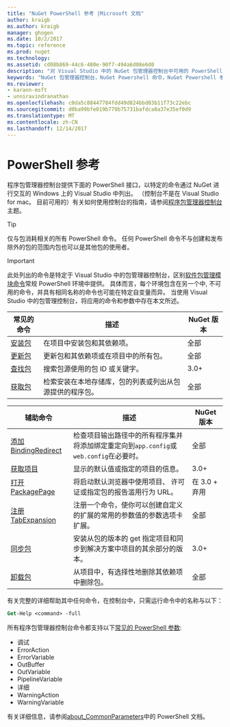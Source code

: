 ```yaml
---
title: "NuGet PowerShell 参考 |Microsoft 文档"
author: kraigb
ms.author: kraigb
manager: ghogen
ms.date: 10/2/2017
ms.topic: reference
ms.prod: nuget
ms.technology: 
ms.assetid: cd08b869-44c6-480e-90f7-494a6d08e6d0
description: "对 Visual Studio 中的 NuGet 包管理器控制台中可用的 PowerShell 命令的完整引用。"
keywords: "NuGet 包管理器控制台，NuGet Powershell 命令，NuGet Powershell 参考"
ms.reviewer:
- karann-msft
- unniravindranathan
ms.openlocfilehash: c0da5c88447784fdd49d824bbd03b11f73c22ebc
ms.sourcegitcommit: d0ba99bfe019b779b75731bafdca8a37e35ef0d9
ms.translationtype: MT
ms.contentlocale: zh-CN
ms.lasthandoff: 12/14/2017
---
```

# <a name="powershell-reference"></a>PowerShell 参考

程序包管理器控制台提供下面的 PowerShell 接口，以特定的命令通过 NuGet 进行交互的 Windows 上的 Visual Studio 中列出。 （控制台不是在 Visual Studio for mac。 目前可用的）有关如何使用控制台的指南，请参阅[程序包管理器控制台](../tools/package-manager-console.md)主题。

> [!Tip]
> 仅与包消耗相关的所有 PowerShell 命令。 任何 PowerShell 命令不与创建和发布除外的包的范围内包也可以是其他包的使用者。

> [!Important]
> 此处列出的命令是特定于 Visual Studio 中的包管理器控制台，区别[软件包管理模块命令](https://msdn.microsoft.com/powershell/reference/6/packagemanagement/packagemanagement)常规 PowerShell 环境中提供。 具体而言，每个环境包含在另一个中, 不可用的命令，并具有相同名称的命令也可能在特定自变量而异。 当使用 Visual Studio 中的包管理控制台，将应用的命令和参数中存在本文所述。

| 常见的命令 | 描述 | NuGet 版本 |
| --- | --- | --- |
| [安装包](ps-ref-install-package.md) | 在项目中安装包和其依赖项。 | 全部 |
| [更新包](ps-ref-update-package.md) | 更新包和其依赖项或在项目中的所有包。 | 全部 |
| [查找包](ps-ref-find-package.md) | 搜索包源使用的包 ID 或关键字。 | 3.0+ |
| [获取包](ps-ref-get-package.md) | 检索安装在本地存储库，包的列表或列出从包源提供的程序包。 | 全部 |

| 辅助命令 | 描述 | NuGet 版本 |
| --- | --- | --- |
| [添加 BindingRedirect](ps-ref-add-bindingredirect.md) | 检查项目输出路径中的所有程序集并将添加绑定重定向到`app.config`或`web.config`在必要时。 | 全部 |
| [获取项目](ps-ref-get-project.md) | 显示的默认值或指定的项目的信息。 | 3.0+ |
| [打开 PackagePage](ps-ref-open-packagepage.md) | 将启动默认浏览器中使用项目、 许可证或指定包的报告滥用行为 URL。 | 在 3.0 + 弃用 |
| [注册 TabExpansion](ps-ref-register-tabexpansion.md) | 注册一个命令，使你可以创建自定义的扩展的常用的参数值的参数选项卡扩展。 | 全部 |
| [同步包](ps-ref-sync-package.md) | 安装从包的版本的 get 指定项目和同步到解决方案中项目的其余部分的版本。 | 3.0+ |
| [卸载包](ps-ref-uninstall-package.md) | 从项目中，有选择性地删除其依赖项中删除包。 | 全部 |

有关完整的详细帮助其中任何命令，在控制台中，只需运行命令中的名称与以下：

```ps
Get-Help <command> -full
```

所有程序包管理器控制台命令都支持以下[常见的 PowerShell 参数](http://go.microsoft.com/fwlink/?LinkID=113216):

- 调试
- ErrorAction
- ErrorVariable
- OutBuffer
- OutVariable
- PipelineVariable
- 详细
- WarningAction
- WarningVariable

有关详细信息，请参阅[about_CommonParameters](http://go.microsoft.com/fwlink/?LinkID=113216)中的 PowerShell 文档。
